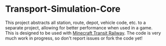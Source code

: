 # Transport-Simulation-Core

This project abstracts all station, route, depot, vehicle code, etc. to a separate project, allowing for better performance when used in a game. This is designed to be used with [Minecraft Transit Railway](https://github.com/jonafanho/Minecraft-Transit-Railway). The code is very much work in progress, so don't report issues or fork the code yet!
